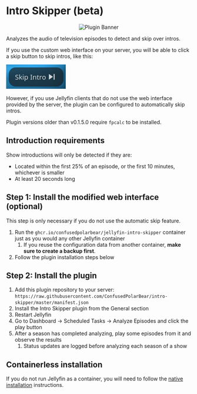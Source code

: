 # Intro Skipper (beta)

<div align="center">
<img alt="Plugin Banner" src="https://raw.githubusercontent.com/ConfusedPolarBear/intro-skipper/master/images/logo.png" />
</div>

Analyzes the audio of television episodes to detect and skip over intros.

If you use the custom web interface on your server, you will be able to click a skip button to skip intros, like this:

![Skip intro button](images/skip-button.png)

However, if you use Jellyfin clients that do not use the web interface provided by the server, the plugin can be configured to automatically skip intros.

Plugin versions older than v0.1.5.0 require `fpcalc` to be installed.

## Introduction requirements

Show introductions will only be detected if they are:

* Located within the first 25% of an episode, or the first 10 minutes, whichever is smaller
* At least 20 seconds long

## Step 1: Install the modified web interface (optional)
This step is only necessary if you do not use the automatic skip feature.
1. Run the `ghcr.io/confusedpolarbear/jellyfin-intro-skipper` container just as you would any other Jellyfin container
    1. If you reuse the configuration data from another container, **make sure to create a backup first**.
2. Follow the plugin installation steps below

## Step 2: Install the plugin
1. Add this plugin repository to your server: `https://raw.githubusercontent.com/ConfusedPolarBear/intro-skipper/master/manifest.json`
2. Install the Intro Skipper plugin from the General section
3. Restart Jellyfin
4. Go to Dashboard -> Scheduled Tasks -> Analyze Episodes and click the play button
5. After a season has completed analyzing, play some episodes from it and observe the results
    1. Status updates are logged before analyzing each season of a show

## Containerless installation
If you do not run Jellyfin as a container, you will need to follow the [native installation](docs/native.md) instructions.
